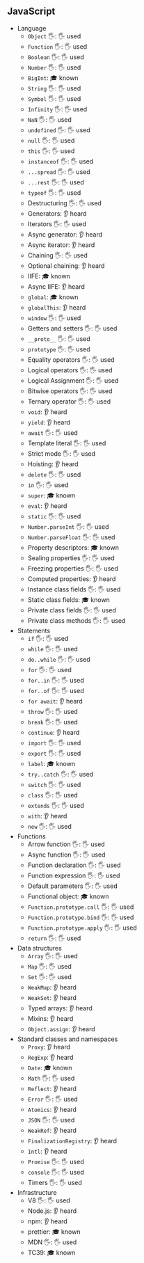 ## JavaScript

- Language
  - `Object` 🖐: 🖐️ used
  - `Function` 🖐: 🖐️ used
  - `Boolean` 🖐: 🖐️ used
  - `Number` 🖐: 🖐️ used
  - `BigInt`: 🎓 known
  - `String` 🖐: 🖐️ used
  - `Symbol` 🖐: 🖐️ used
  - `Infinity` 🖐: 🖐️ used
  - `NaN` 🖐: 🖐️ used
  - `undefined` 🖐: 🖐️ used
  - `null` 🖐: 🖐️ used
  - `this` 🖐: 🖐️ used
  - `instanceof` 🖐: 🖐️ used
  - `...spread` 🖐: 🖐️ used
  - `...rest` 🖐: 🖐️ used
  - `typeof` 🖐: 🖐️ used
  - Destructuring 🖐: 🖐️ used
  - Generators: 👂 heard
  - Iterators 🖐: 🖐️ used
  - Async generator: 👂 heard
  - Async iterator: 👂 heard
  - Chaining 🖐: 🖐️ used
  - Optional chaining: 👂 heard
  - IIFE: 🎓 known
  - Async IIFE: 👂 heard
  - `global`: 🎓 known
  - `globalThis`: 👂 heard
  - `window` 🖐: 🖐️ used
  - Getters and setters 🖐: 🖐️ used
  - `__proto__` 🖐: 🖐️ used
  - `prototype` 🖐: 🖐️ used
  - Equality operators 🖐: 🖐️ used
  - Logical operators 🖐: 🖐️ used
  - Logical Assignment 🖐: 🖐️ used
  - Bitwise operators 🖐: 🖐️ used
  - Ternary operator 🖐: 🖐️ used
  - `void`: 👂 heard
  - `yield`: 👂 heard
  - `await` 🖐: 🖐️ used
  - Template literal 🖐: 🖐️ used
  - Strict mode 🖐: 🖐️ used
  - Hoisting: 👂 heard
  - `delete` 🖐: 🖐️ used
  - `in` 🖐: 🖐️ used
  - `super`: 🎓 known
  - `eval`: 👂 heard
  - `static` 🖐: 🖐️ used
  - `Number.parseInt` 🖐: 🖐️ used
  - `Number.parseFloat` 🖐: 🖐️ used
  - Property descriptors: 🎓 known
  - Sealing properties 🖐: 🖐️ used
  - Freezing properties 🖐: 🖐️ used
  - Computed properties: 👂 heard
  - Instance class fields 🖐: 🖐️ used
  - Static class fields: 🎓 known
  - Private class fields 🖐: 🖐️ used
  - Private class methods 🖐: 🖐️ used
- Statements
  - `if` 🖐: 🖐️ used
  - `while` 🖐: 🖐️ used
  - `do..while` 🖐: 🖐️ used
  - `for` 🖐: 🖐️ used
  - `for..in` 🖐: 🖐️ used
  - `for..of` 🖐: 🖐️ used
  - `for await`: 👂 heard
  - `throw` 🖐: 🖐️ used
  - `break` 🖐: 🖐️ used
  - `continue`: 👂 heard
  - `import` 🖐: 🖐️ used
  - `export` 🖐: 🖐️ used
  - `label`: 🎓 known
  - `try..catch` 🖐: 🖐️ used
  - `switch` 🖐: 🖐️ used
  - `class` 🖐: 🖐️ used
  - `extends` 🖐: 🖐️ used
  - `with`: 👂 heard
  - `new` 🖐: 🖐️ used
- Functions
  - Arrow function 🖐: 🖐️ used
  - Async function 🖐: 🖐️ used
  - Function declaration 🖐: 🖐️ used
  - Function expression 🖐: 🖐️ used
  - Default parameters 🖐: 🖐️ used
  - Functional object: 🎓 known
  - `Function.prototype.call` 🖐: 🖐️ used
  - `Function.prototype.bind` 🖐: 🖐️ used
  - `Function.prototype.apply` 🖐: 🖐️ used
  - `return` 🖐: 🖐️ used
- Data structures
  - `Array` 🖐: 🖐️ used
  - `Map` 🖐: 🖐️ used
  - `Set` 🖐: 🖐️ used
  - `WeakMap`: 👂 heard
  - `WeakSet`: 👂 heard
  - Typed arrays: 👂 heard
  - Mixins: 👂 heard
  - `Object.assign`: 👂 heard
- Standard classes and namespaces
  - `Proxy`: 👂 heard
  - `RegExp`: 👂 heard
  - `Date`: 🎓 known
  - `Math` 🖐: 🖐️ used
  - `Reflect`: 👂 heard
  - `Error` 🖐: 🖐️ used
  - `Atomics`: 👂 heard
  - `JSON` 🖐: 🖐️ used
  - `WeakRef`: 👂 heard
  - `FinalizationRegistry`: 👂 heard
  - `Intl`: 👂 heard
  - `Promise` 🖐: 🖐️ used
  - `console` 🖐: 🖐️ used
  - Timers 🖐: 🖐️ used
- Infrastructure
  - V8 🖐: 🖐️ used
  - Node.js: 👂 heard
  - npm: 👂 heard
  - prettier: 🎓 known
  - MDN 🖐: 🖐️ used
  - TC39: 🎓 known
